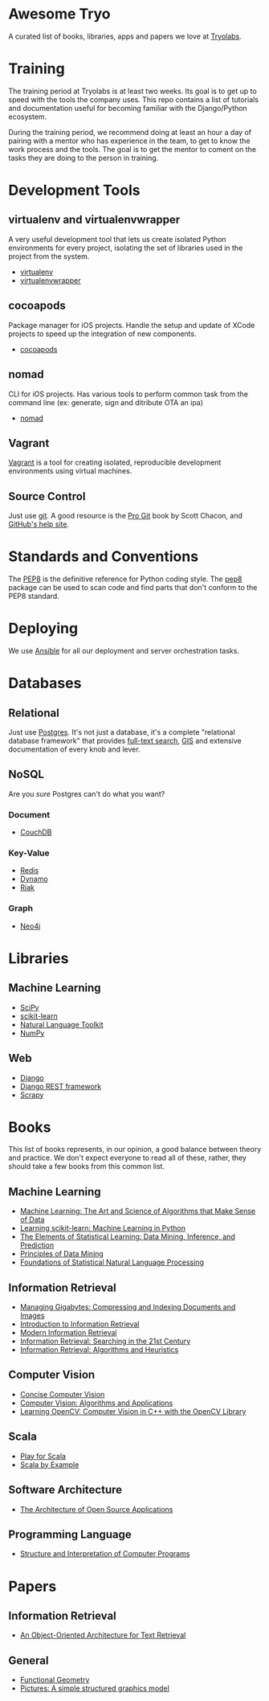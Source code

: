 # Awesome Tryo

A curated list of books, libraries, apps and papers we love at [Tryolabs][tryo].

[tryo]: http://tryolabs.com/

# Training

The training period at Tryolabs is at least two weeks. Its goal is to get up to
speed with the tools the company uses. This repo contains a list of tutorials
and documentation useful for becoming familiar with the Django/Python ecosystem.

During the training period, we recommend doing at least an hour a day of pairing
with a mentor who has experience in the team, to get to know the work process
and the tools. The goal is to get the mentor to coment on the tasks they are
doing to the person in training.

# Development Tools

## virtualenv and virtualenvwrapper

A very useful development tool that lets us create isolated Python environments
for every project, isolating the set of libraries used in the project from the
system.

* [virtualenv][venv]
* [virtualenvwrapper][venv-wrapper]

[venv]: https://virtualenv.pypa.io/en/latest/
[venv-wrapper]: http://virtualenvwrapper.readthedocs.org/en/latest/

## cocoapods

Package manager for iOS projects. Handle the setup and update of XCode projects to speed up the integration of new components.

* [cocoapods][cocoapods]

[cocoapods]:http://cocoapods.org/

## nomad

CLI for iOS projects. Has various tools to perform common task from the command line (ex: generate, sign and ditribute OTA an ipa)

* [nomad][nomad]

[nomad]:http://nomad-cli.com/

## Vagrant

[Vagrant][vagrant] is a tool for creating isolated, reproducible development
environments using virtual machines.

[vagrant]: https://www.vagrantup.com/

## Source Control

Just use [git][git]. A good resource is the [Pro Git][pro-git] book by Scott
Chacon, and [GitHub's help site][gh-help].

[git]: http://git-scm.com/
[pro-git]: http://git-scm.com/book/en/v2
[gh-help]: https://help.github.com/articles/good-resources-for-learning-git-and-github/

# Standards and Conventions

The [PEP8][pep8] is the definitive reference for Python coding style. The
[pep8][pep8-py] package can be used to scan code and find parts that don't
conform to the PEP8 standard.

[pep8]: http://www.python.org/dev/peps/pep-0008/
[pep8-py]: https://pypi.python.org/pypi/pep8

# Deploying

We use [Ansible][ansible] for all our deployment and server orchestration tasks.

[ansible]: http://www.ansible.com/home

# Databases

## Relational

Just use [Postgres][postgres]. It's not just a database, it's a complete
"relational database framework" that provides [full-text search][postgres-text],
[GIS][postgres-gis] and extensive documentation of every knob and lever.

[postgres]: http://www.postgresql.org/
[postgres-text]: http://www.postgresql.org/docs/8.3/static/textsearch.html
[postgres-gis]: http://postgis.net/

## NoSQL

Are you *sure* Postgres can't do what you want?

### Document

* [CouchDB][couch]

[couch]: http://couchdb.apache.org/

### Key-Value

* [Redis][redis]
* [Dynamo][dynamo]
* [Riak][riak]

[redis]: http://redis.io/
[dynamo]: http://aws.amazon.com/dynamodb/
[riak]: http://basho.com/riak/

### Graph

* [Neo4j][neo4j]

[neo4j]:http://neo4j.com/

# Libraries

## Machine Learning

* [SciPy][scipy]
* [scikit-learn][sk-learn]
* [Natural Language Toolkit][nltk]
* [NumPy][numpy]

[scipy]: http://www.scipy.org/
[sk-learn]: http://scikit-learn.org/stable/
[nltk]: https://www.djangoproject.com/
[numpy]: http://www.numpy.org/

## Web

* [Django][django]
* [Django REST framework][django-rest]
* [Scrapy][scrapy]

[django]: https://www.djangoproject.com/
[django-rest]: http://www.django-rest-framework.org/
[scrapy]: http://scrapy.org/

# Books

This list of books represents, in our opinion, a good balance between theory and
practice. We don't expect everyone to read all of these, rather, they should
take a few books from this common list.

## Machine Learning

* [Machine Learning: The Art and Science of Algorithms that Make Sense of Data][ml-book]
* [Learning scikit-learn: Machine Learning in Python][learning-scikit-learn]
* [The Elements of Statistical Learning: Data Mining, Inference, and Prediction][elements-learning]
* [Principles of Data Mining][principles-dm]
* [Foundations of Statistical Natural Language Processing][foundations-nlp]

[ml-book]: http://www.cambridge.org/us/academic/subjects/computer-science/pattern-recognition-and-machine-learning/machine-learning-art-and-science-algorithms-make-sense-data
[learning-scikit-learn]: https://www.packtpub.com/big-data-and-business-intelligence/learning-scikit-learn-machine-learning-python
[elements-learning]: http://statweb.stanford.edu/~tibs/ElemStatLearn/
[principles-dm]: http://www.springer.com/computer/database+management+%26+information+retrieval/book/978-1-4471-4883-8
[foundations-nlp]: http://nlp.stanford.edu/fsnlp/

## Information Retrieval

* [Managing Gigabytes: Compressing and Indexing Documents and Images][managing-gb]
* [Introduction to Information Retrieval][intro-ir]
* [Modern Information Retrieval][modern-ir]
* [Information Retrieval: Searching in the 21st Century][ir-search-book]
* [Information Retrieval: Algorithms and Heuristics][ir-algorithms]

[managing-gb]: http://www.amazon.com/Managing-Gigabytes-Compressing-Multimedia-Information/dp/1558605703
[intro-ir]: http://nlp.stanford.edu/IR-book/
[modern-ir]: http://www.mir2ed.org/
[ir-search-book]: http://www.wiley.com/WileyCDA/WileyTitle/productCd-0470027622.html
[ir-algorithms]: http://www.springer.com/computer/ai/book/978-1-4020-3003-1

## Computer Vision

* [Concise Computer Vision][concise-cv]
* [Computer Vision: Algorithms and Applications][cv-algorithms]
* [Learning OpenCV: Computer Vision in C++ with the OpenCV Library][opencv-book]

[concise-cv]: http://www.springer.com/computer/image+processing/book/978-1-4471-6319-0
[cv-algorithms]: http://www.springer.com/computer/image+processing/book/978-1-84882-934-3
[opencv-book]: http://shop.oreilly.com/product/0636920022497.do

## Scala

* [Play for Scala][play-for-scala]
* [Scala by Example][scala-by-example]

[play-for-scala]: http://www.manning.com/hilton/
[scala-by-example]:http://www.scala-lang.org/docu/files/ScalaByExample.pdf

## Software Architecture

* [The Architecture of Open Source Applications][aos-book]

[aos-book]: http://aosabook.org/en/index.html

## Programming Language

* [Structure and Interpretation of Computer Programs][sicp]

[sicp]:http://mitpress.mit.edu/sicp/full-text/book/book.html

# Papers

## Information Retrieval

* [An Object-Oriented Architecture for Text Retrieval][oo-text-retrieval]

[oo-text-retrieval]: http://citeseerx.ist.psu.edu/viewdoc/download?doi=10.1.1.53.820&rep=rep1&type=pdf

## General

* [Functional Geometry][func-geom]
* [Pictures: A simple structured graphics model][pictures-paper]

[func-geom]: https://cs.au.dk/~hosc/local/HOSC-15-4-pp349-365.pdf
[pictures-paper]: http://citeseerx.ist.psu.edu/viewdoc/download?doi=10.1.1.48.1524&rep=rep1&type=pdf
